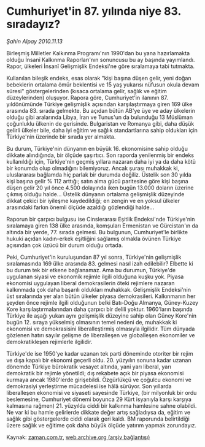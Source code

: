 # Cumhuriyet'in 87. yılında niye 83. sıradayız?

*Şahin Alpay 2010.11.13*

<td class="columnist-detail">
<p>Birleşmiş Milletler Kalkınma Programı'nın 1990'dan bu yana hazırlamakta olduğu İnsanî Kalkınma Raporları'nın sonuncusu bu ay başında yayımlandı. Rapor, ülkeleri İnsanî Gelişmişlik Endeksi'ne göre sıralamaya tabi tutmakta.</p>
<p><p>Kullanılan bileşik endeks, esas olarak "kişi başına düşen gelir, yeni doğan bebeklerin ortalama ömür beklentisi ve 15 yaş yukarısı nüfusun okula devam süresi" göstergelerinden (kısaca ortalama gelir, sağlık ve eğitim düzeylerinden) oluşuyor. Rapora göre, Cumhuriyet'in ilanının 87. yıldönümünde Türkiye gelişmişlik açısından karşılaştırmaya giren 169 ülke arasında 83. sırada gelmekte. Bu açıdan bütün AB'ye üye ve aday ülkelerin olduğu gibi aralarında Libya, İran ve Tunus'un da bulunduğu 13 Müslüman çoğunluklu ülkenin de gerisinde. Bulgaristan ve Romanya gibi, daha düşük gelirli ülkeler bile, daha iyi eğitim ve sağlık standartlarına sahip oldukları için Türkiye'nin üzerinde bir sırada yer almakta.
<p>Bu durum, Türkiye'nin dünyanın en büyük 16. ekonomisine sahip olduğu dikkate alındığında, bir ölçüde şaşırtıcı. Son raporda yenilenmiş bir endeks kullanıldığı için, Türkiye'nin geçmiş yıllara nazaran daha iyi ya da daha kötü bir konumda olup olmadığını bilemiyoruz. Ancak şurası muhakkak ki, uluslararası bağlamda hiç parlak bir durumda değiliz. Üstelik son 30 yılda kişi başına gelir % 112 arttığı; satın alma gücü paritesine göre kişi başına düşen gelir 20 yıl önce 4.500 dolayında iken bugün 13.000 doların üzerine çıkmış olduğu halde... Üstelik dünyanın ortalama gelişmişlik düzeyinde dikkat çekici bir iyileşme kaydedildiği; en zengin ve en yoksul ülkeler arasındaki farkın önemli ölçüde azaldığı gözlendiği halde...
<p>Raporun bir çarpıcı bulgusu ise Cinslerarası Eşitlik Endeksi'nde Türkiye'nin sıralamaya giren 138 ülke arasında, komşuları Ermenistan ve Gürcistan'ın da altında bir yerde, 77. sırada gelmesi. Bu bulgunun, Cumhuriyet'le birlikte hukuki açıdan kadın-erkek eşitliğini sağlamış olmakla övünen Türkiye açısından çok üzücü bir durum olduğu ortada.
<p>Peki, Cumhuriyet'in kuruluşundan 87 yıl sonra, Türkiye'nin gelişmişlik sıralamasında 169 ülke arasında 83. gelmesi nasıl izah edilebilir? Elbette ki bu durum tek bir etkene bağlanamaz. Ama bu durumun, Türkiye'de uygulanan siyasi ve ekonomik rejimle ilgili olduğuna kuşku yok. Piyasa ekonomisi uygulayan liberal demokrasilerin öteki rejimlere nazaran kalkınmada çok daha başarılı oldukları muhakkak. Gelişmişlik Endeksi'nin üst sıralarında yer alan bütün ülkeler piyasa demokrasileri. Kalkınmanın her şeyden önce rejimle ilgili olduğunun belki Batı-Doğu Almanya, Güney-Kuzey Kore karşılaştırmalarından daha çarpıcı bir delili yoktur. 1960'ların başında Türkiye ile aşağı yukarı aynı gelişmişlik düzeyine sahip olan Güney Kore'nin bugün 12. sıraya yükselmiş olmasının temel nedeni de, muhakkak ki ekonomisi ve demokrasisini liberalleştirmiş olmasıyla ilgilidir. Tüm dünyada gözlenen hatırı sayılır gelişme de liberalleşen ve globalleşen ekonomiler ve demokratikleşen rejimlerle ilgilidir.
<p>Türkiye'de ise 1950'ye kadar uzanan tek parti döneminde otoriter bir rejim ve dışa kapalı bir ekonomi geçerli oldu. 20. yüzyılın sonuna kadar uzanan dönemde Türkiye bürokratik vesayet altında, yani yarı liberal, yarı demokratik bir rejimle yönetildi; dış rekabete açık bir piyasa ekonomisi kurmaya ancak 1980'lerde girişebildi. Özgürlükçü ve çoğulcu ekonomi ve demokrasiyi yerleştirme mücadelesi ise hâlâ sürüyor. Son yıllarda liberalleşen ekonomisi ve siyaseti sayesinde Türkiye, (bir milyonluk bir ordu beslemesine, Cumhuriyet dönemi boyunca 29 Kürt isyanıyla karşı karşıya kalmasına rağmen) 21. yüzyılda ciddi bir kalkınma hamlesine sahne olabildi. Ne var ki bu hamle gelirlerde dikkate değer artış sağladıysa da, eğitim ve sağlık gibi göstergelerde ciddi olarak geri kaldı. BM raporunda belirtildiği üzere sağlık ve eğitime çok daha büyük ölçüde yatırım yapmak zorundayız. </p>
<a href="http://web.archive.org/web/20101206104440/mailto:s.alpay@zaman.com.tr">
</a></p></p></p></p></p></td>

Kaynak: [zaman.com.tr](http://zaman.com.tr/yazar.do?yazino=1052355), [web.archive.org (arşiv bağlantısı)](http://web.archive.org/web/20101206104440/http://www.zaman.com.tr:80/yazar.do?yazino=1052355)
